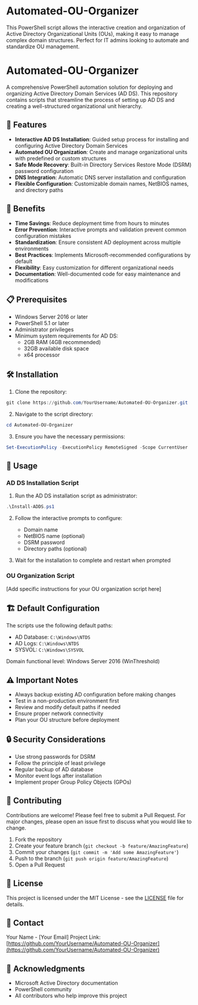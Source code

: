 # Automated-OU-Organizer
This PowerShell script allows the interactive creation and organization of Active Directory Organizational Units (OUs), making it easy to manage complex domain structures. Perfect for IT admins looking to automate and standardize OU management.

# Automated-OU-Organizer

A comprehensive PowerShell automation solution for deploying and organizing Active Directory Domain Services (AD DS). This repository contains scripts that streamline the process of setting up AD DS and creating a well-structured organizational unit hierarchy.

## 🌟 Features

- **Interactive AD DS Installation**: Guided setup process for installing and configuring Active Directory Domain Services
- **Automated OU Organization**: Create and manage organizational units with predefined or custom structures
- **Safe Mode Recovery**: Built-in Directory Services Restore Mode (DSRM) password configuration
- **DNS Integration**: Automatic DNS server installation and configuration
- **Flexible Configuration**: Customizable domain names, NetBIOS names, and directory paths

## 🚀 Benefits

- **Time Savings**: Reduce deployment time from hours to minutes
- **Error Prevention**: Interactive prompts and validation prevent common configuration mistakes
- **Standardization**: Ensure consistent AD deployment across multiple environments
- **Best Practices**: Implements Microsoft-recommended configurations by default
- **Flexibility**: Easy customization for different organizational needs
- **Documentation**: Well-documented code for easy maintenance and modifications

## 📋 Prerequisites

- Windows Server 2016 or later
- PowerShell 5.1 or later
- Administrator privileges
- Minimum system requirements for AD DS:
  - 2GB RAM (4GB recommended)
  - 32GB available disk space
  - x64 processor

## 🛠️ Installation

1. Clone the repository:
```powershell
git clone https://github.com/YourUsername/Automated-OU-Organizer.git
```

2. Navigate to the script directory:
```powershell
cd Automated-OU-Organizer
```

3. Ensure you have the necessary permissions:
```powershell
Set-ExecutionPolicy -ExecutionPolicy RemoteSigned -Scope CurrentUser
```

## 📖 Usage

### AD DS Installation Script

1. Run the AD DS installation script as administrator:
```powershell
.\Install-ADDS.ps1
```

2. Follow the interactive prompts to configure:
   - Domain name
   - NetBIOS name (optional)
   - DSRM password
   - Directory paths (optional)

3. Wait for the installation to complete and restart when prompted

### OU Organization Script

[Add specific instructions for your OU organization script here]

## 🏗️ Default Configuration

The scripts use the following default paths:
- AD Database: `C:\Windows\NTDS`
- AD Logs: `C:\Windows\NTDS`
- SYSVOL: `C:\Windows\SYSVOL`

Domain functional level: Windows Server 2016 (WinThreshold)

## ⚠️ Important Notes

- Always backup existing AD configuration before making changes
- Test in a non-production environment first
- Review and modify default paths if needed
- Ensure proper network connectivity
- Plan your OU structure before deployment

## 🔒 Security Considerations

- Use strong passwords for DSRM
- Follow the principle of least privilege
- Regular backup of AD database
- Monitor event logs after installation
- Implement proper Group Policy Objects (GPOs)

## 🤝 Contributing

Contributions are welcome! Please feel free to submit a Pull Request. For major changes, please open an issue first to discuss what you would like to change.

1. Fork the repository
2. Create your feature branch (`git checkout -b feature/AmazingFeature`)
3. Commit your changes (`git commit -m 'Add some AmazingFeature'`)
4. Push to the branch (`git push origin feature/AmazingFeature`)
5. Open a Pull Request

## 📝 License

This project is licensed under the MIT License - see the [LICENSE](LICENSE) file for details.

## 📧 Contact

Your Name - [Your Email]
Project Link: [https://github.com/YourUsername/Automated-OU-Organizer](https://github.com/YourUsername/Automated-OU-Organizer)

## 🙏 Acknowledgments

- Microsoft Active Directory documentation
- PowerShell community
- All contributors who help improve this project
